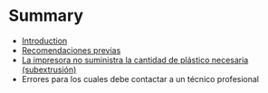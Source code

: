 # Summary

* [Introduction](README.md)
* [Recomendaciones previas](recomendaciones_previas.md)
* [La impresora no suministra la cantidad de plástico necesaria (subextrusión)](la_impresora_no_suministra_la_cantidad_de_plastico.md)
* Errores para los cuales debe contactar a un técnico profesional


